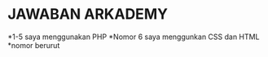 # __JAWABAN ARKADEMY__
*1-5 saya menggunakan PHP
*Nomor 6 saya menggunkan CSS dan HTML 
*nomor berurut